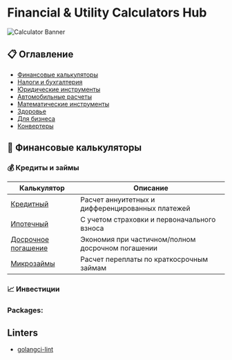 # Financial & Utility Calculators Hub

![Calculator Banner]() <!-- Consider adding a real banner image -->

## 📋 Оглавление
- [Финансовые калькуляторы](#-финансовые-калькуляторы)
- [Налоги и бухгалтерия](#-налоги-и-бухгалтерия)
- [Юридические инструменты](#-юридические-инструменты)
- [Автомобильные расчеты](#-автомобильные-расчеты)
- [Математические инструменты](#-математические-инструменты)
- [Здоровье](#-здоровье)
- [Для бизнеса](#-для-бизнеса)
- [Конвертеры](#-конвертеры)

## 🏦 Финансовые калькуляторы

### 💰 Кредиты и займы
| Калькулятор | Описание |
|-------------|----------|
| [Кредитный](#) | Расчет аннуитетных и дифференцированных платежей |
| [Ипотечный](#) | С учетом страховки и первоначального взноса |
| [Досрочное погашение](#) | Экономия при частичном/полном досрочном погашении |
| [Микрозаймы](#) | Расчет переплаты по краткосрочным займам |

### 📈 Инвестиции


### Packages: 
## Linters
- [golangci-lint](https://golangci-lint.run/welcome/install/)
